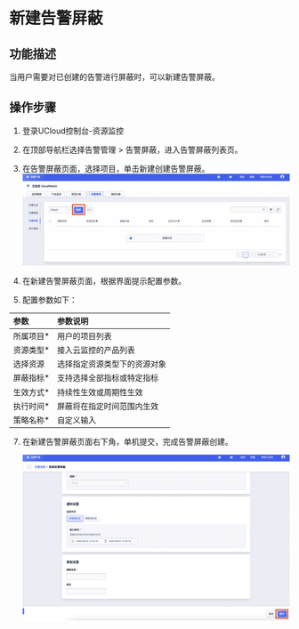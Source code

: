 # 新建告警屏蔽

## 功能描述
当用户需要对已创建的告警进行屏蔽时，可以新建告警屏蔽。

## 操作步骤
1. 登录UCloud控制台-资源监控
2. 在顶部导航栏选择告警管理  > 告警屏蔽，进入告警屏蔽列表页。
3. 在告警屏蔽页面，选择项目，单击新建创建告警屏蔽。
![Image text](https://github.com/UCloudDoc-Team/cloudwatch/blob/master/images/%E6%96%B0%E5%BB%BA%E5%91%8A%E8%AD%A6%E5%B1%8F%E8%94%BD1.png)

5. 在新建告警屏蔽页面，根据界面提示配置参数。
6. 配置参数如下：

| 参数        | 参数说明                     |
|:------------|:-----------------------------|
| 所属项目*   | 用户的项目列表               |
| 资源类型*   | 接入云监控的产品列表         |
| 选择资源    | 选择指定资源类型下的资源对象 |
| 屏蔽指标*   | 支持选择全部指标或特定指标   |
| 生效方式*   | 持续性生效或周期性生效       |
| 执行时间*   | 屏蔽将在指定时间范围内生效   |
| 策略名称*   | 自定义输入                   |


7. 在新建告警屏蔽页面右下角，单机提交，完成告警屏蔽创建。


   ![Image text](https://github.com/UCloudDoc-Team/cloudwatch/blob/master/images/%E6%96%B0%E5%BB%BA%E5%91%8A%E8%AD%A6%E5%B1%8F%E8%94%BD2.png)
